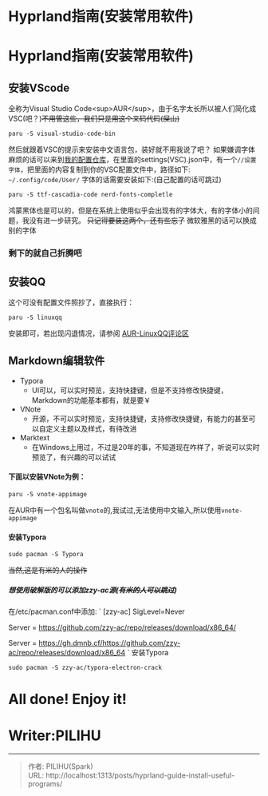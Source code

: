 # Hyprland指南(安装常用软件)


# Hyprland指南(安装常用软件)
## 安装VScode
全称为Visual Studio Code&lt;sup&gt;AUR&lt;/sup&gt;，由于名字太长所以被人们简化成VSC(吧？)~~不用管这些，我们只是用这个来码代码(屎山)~~
```
paru -S visual-studio-code-bin
```
然后就跟着VSC的提示来安装中文语言包，装好就不用我说了吧？
如果嫌调字体麻烦的话可以来到[我的配置仓库](https://github.com/PILIHU2022/My-Arch-configs)，在里面的settings(VSC).json中，有一个`//设置字体`，把里面的内容复制到你的VSC配置文件中，路径如下:
`~/.config/code/User/`
字体的话需要安装如下:(自己配置的话可跳过)
```
paru -S ttf-cascadia-code nerd-fonts-completle 
```
鸿蒙黑体也是可以的，但是在系统上使用似乎会出现有的字体大，有的字体小的问题，我没有进一步研究。
~~只记得要装这两个，还有些忘了~~
微软雅黑的话可以换成别的字体
### 剩下的就自己折腾吧

## 安装QQ
这个可没有配置文件照抄了，直接执行：
```
paru -S linuxqq
```
安装即可，若出现闪退情况，请参阅
[AUR-LinuxQQ评论区](https://aur.archlinux.org/packages/linuxqq)
## Markdown编辑软件
- Typora
   - UI可以，可以实时预览，支持快捷键，但是不支持修改快捷键，Markdown的功能基本都有，就是要￥
- VNote
   - 开源，不可以实时预览，支持快捷键，支持修改快捷键，有能力的甚至可以自定义主题以及样式，有待改进
- Marktext
   - 在Windows上用过，不过是20年的事，不知道现在咋样了，听说可以实时预览了，有兴趣的可以试试

#### 下面以安装VNote为例：
```
paru -S vnote-appimage
```
在AUR中有一个包名叫做`vnote`的,我试过,无法使用中文输入,所以使用`vnote-appimage`
#### 安装Typora
```
sudo pacman -S Typora
```
~~当然,这是有米的人的操作~~
##### 想使用破解版的可以添加zzy-ac源(~~有米的人可以跳过~~)
在/etc/pacman.conf中添加:
`
[zzy-ac]
SigLevel=Never

Server = https://github.com/zzy-ac/repo/releases/download/x86_64/

Server = https://gh.dmnb.cf/https://github.com/zzy-ac/repo/releases/download/x86_64
`
安装Typora
```
sudo pacman -S zzy-ac/typora-electron-crack
```

# All done! Enjoy it!
# Writer:PILIHU


---

> 作者: PILIHU(Spark)  
> URL: http://localhost:1313/posts/hyprland-guide-install-useful-programs/  


